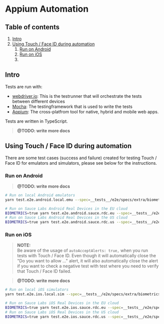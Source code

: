 # Appium Automation

## Table of contents
1. [Intro](#intro)
1. [Using Touch / Face ID during automation](#using-touch--face-id-during-automation)
    1. [Run on Android](#run-on-android)
    2. [Run on iOS](#run-on-ios)
    3. 
## Intro
Tests are run with:

* [webdriver.io](http://webdriver.io/): This is the testrunner that will orchestrate the tests between different devices
* [Mocha](https://mochajs.org/): The testingframework that is used to write the tests
* [Appium](http://appium.readthedocs.io/en/latest/README/): The cross-platfrom tool for native, hybrid and mobile web apps.

Tests are written in TypeScript.

> **@TODO: write more docs**

## Using Touch / Face ID during automation
There are some test cases (success and failure) created for testing Touch / Face ID for emulators and simulators, please 
see below for the instructions.

### Run on Android
> **@TODO: write more docs**

```bash
# Run on local Android emulators
yarn test.e2e.android.local.emu --spec=__tests__/e2e/specs/extra/biometrics.emusim.spec.ts 

# Run on Sauce Labs Android Real Devices in the EU cloud
BIOMETRICS=true yarn test.e2e.android.sauce.rdc.eu --spec=__tests__/e2e/specs/extra/biometrics.rdc.spec.ts
# Run on Sauce Labs Android Real Devices in the US cloud
BIOMETRICS=true yarn test.e2e.android.sauce.rdc.us --spec=__tests__/e2e/specs/extra/biometrics.rdc.spec.ts
```

### Run on iOS
>**NOTE: <br>**
> Be aware of the usage of `autoAcceptAlerts: true,` when you run tests with Touch / Face ID.
> Even though it will automatically close the "Do you want to allow ..." alert, it will also automatically close the alert if you want to
> check a negative test with test where you need to verify that Touch / Face ID failed.

> **@TODO: write more docs**

```bash
# Run on local iOS simulators
yarn test.e2e.ios.local.sim --spec=__tests__/e2e/specs/extra/biometrics.emusim.spec.ts

# Run on Sauce Labs iOS Real Devices in the EU cloud
BIOMETRICS=true yarn test.e2e.ios.sauce.rdc.eu --spec=__tests__/e2e/specs/extra/biometrics.rdc.spec.ts
# Run on Sauce Labs iOS Real Devices in the US cloud
BIOMETRICS=true yarn test.e2e.ios.sauce.rdc.us --spec=__tests__/e2e/specs/extra/biometrics.rdc.spec.ts
```
